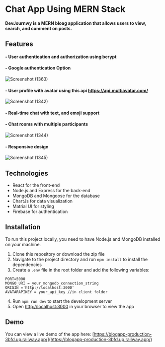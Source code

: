 # Chat App Using MERN Stack

#### DevJournwy is a MERN bloag application that allows users to view, search, and comment on posts.

## Features


#### - User authentication and authorization using bcrypt
#### - Google authentication Option

 ![Screenshot (1363)](https://github.com/user-attachments/assets/610d69e9-8483-4077-82ac-612ad725313c)

#### - User profile with avatar using this api  <a href='https://api.multiavatar.com/'> https://api.multiavatar.com/</a>

  ![Screenshot (1342)](https://github.com/ranamostafa229/real_estate_app/assets/57458722/74129e99-15db-4baa-b020-2f70fe75f60e)
  
#### - Real-time chat with text, and emoji support
#### - Chat rooms with multiple participants

  ![Screenshot (1344)](https://github.com/ranamostafa229/real_estate_app/assets/57458722/e138b47f-7b85-43b2-a8d8-c5f5cba72fbb)
  
#### - Responsive design

  ![Screenshot (1345)](https://github.com/ranamostafa229/real_estate_app/assets/57458722/d2b7601b-3149-41c0-97d2-1d1235d5d665)

## Technologies

- React for the front-end
- Node.js and Express for the back-end
- MongoDB and Mongoose for the database
- ChartJs for data visualization
- Matrial UI for styling
- Firebase for authentication

## Installation

To run this project locally, you need to have Node.js and MongoDB installed on your machine.

1. Clone this repository or download the zip file
2. Navigate to the project directory and run `npm install` to install the dependencies
3. Create a `.env` file in the root folder and add the following variables:

```
PORT=5000
MONGO_URI = your_mongodb_connection_string
ORIGIN ='http://localhost:3000'
AVATARAPIKEY = your_api_key //in client folder
```

4. Run `npm run dev` to start the development server
5. Open [http://localhost:3000](http://localhost:3000) in your browser to view the app

## Demo

You can view a live demo of the app here: [https://blogapp-production-3bfd.up.railway.app/](https://blogapp-production-3bfd.up.railway.app/)

